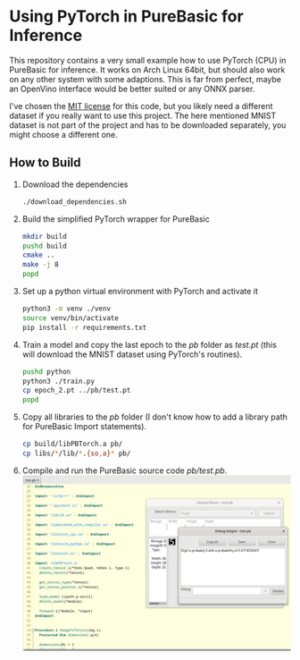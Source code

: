 # Using PyTorch in PureBasic for Inference

This repository contains a very small example how to use PyTorch (CPU) in PureBasic for inference. It works on Arch Linux 64bit, but should also work on any other system with some adaptions. This is far from perfect, maybe an OpenVino interface would be better suited or any ONNX parser. 

I've chosen the [MIT license](LICENSE) for this code, but you likely need a different dataset if you really want to use this project. The here mentioned MNIST dataset is not part of the project and has to be downloaded separately, you might choose a different one.

## How to Build

1. Download the dependencies
   ```bash
   ./download_dependencies.sh
   ```
2. Build the simplified PyTorch wrapper for PureBasic
   ```bash
   mkdir build
   pushd build
   cmake ..
   make -j 8
   popd
   ```
3. Set up a python virtual environment with PyTorch and activate it
   ```bash
   python3 -m venv ./venv
   source venv/bin/activate
   pip install -r requirements.txt
   ```
4. Train a model and copy the last epoch to the *pb* folder as *test.pt* (this will download the MNIST dataset using PyTorch's routines).
   ```bash
   pushd python
   python3 ./train.py
   cp epoch_2.pt ../pb/test.pt
   popd
   ```
5. Copy all libraries to the *pb* folder (I don't know how to add a library path for PureBasic Import statements).
   ```bash
   cp build/libPBTorch.a pb/
   cp libs/*/lib/*.{so,a}* pb/
   ```
6. Compile and run the PureBasic source code *pb/test.pb*.
   ![Screenshot](screenshot.png?raw=true "Screenshot")